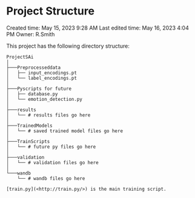 # Project Structure

Created time: May 15, 2023 9:28 AM
Last edited time: May 16, 2023 4:04 PM
Owner: R.Smith

This project has the following directory structure:

```
ProjectSAi
│
├───Preprocesseddata
│   ├── input_encodings.pt
│   └── label_encodings.pt
│
├───Pyscripts for future
│   ├── database.py
│   └── emotion_detection.py
│
├───results
│   └── # results files go here
│
├───TrainedModels
│   └── # saved trained model files go here
│
├───TrainScripts
│   └── # future py files go here
│
├───validation
│   └── # validation files go here
│
└───wandb
    └── # wandb files go here

[train.py](<http://train.py/>) is the main training script.
```